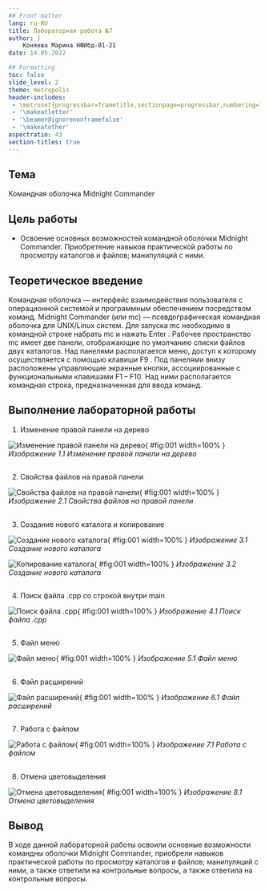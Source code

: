 ```yaml
---
## Front matter
lang: ru-RU
title: Лабораторная работа №7
author: |
    Коняева Марина НФИбд-01-21
date: 14.05.2022

## Formatting
toc: false
slide_level: 2
theme: metropolis
header-includes: 
 - \metroset{progressbar=frametitle,sectionpage=progressbar,numbering=fraction}
 - '\makeatletter'
 - '\beamer@ignorenonframefalse'
 - '\makeatother'
aspectratio: 43
section-titles: true
---
```


## Тема

Командная оболочка Midnight Commander

## Цель работы

- Освоение основных возможностей командной оболочки Midnight Commander. Приобретение навыков практической работы по просмотру каталогов и файлов; манипуляций с ними.

## Теоретическое введение

Командная оболочка — интерфейс взаимодействия пользователя с операционной системой и программным обеспечением посредством команд. Midnight Commander (или mc) — псевдографическая командная оболочка для UNIX/Linux систем. Для запуска mc необходимо в командной строке набрать mc и нажать Enter . Рабочее пространство mc имеет две панели, отображающие по умолчанию списки файлов двух каталогов. Над панелями располагается меню, доступ к которому осуществляется с помощью клавиши F9 . Под панелями внизу расположены управляющие экранные кнопки, ассоциированные с функциональными клавишами F1 – F10. Над ними располагается командная строка, предназначенная для ввода команд.

## Выполнение лабораторной работы

1. Изменение правой панели на дерево

![Изменение правой панели на дерево](image/7.1.png){ #fig:001 width=100% }
*Изображение 1.1 Изменение правой панели на дерево*

##

2. Свойства файлов на правой панели

![Свойства файлов на правой панели](image/7.2.png){ #fig:001 width=100% }
*Изображение 2.1 Свойства файлов на правой панели*

##

3. Создание нового каталога и копирование 

![Создание нового каталога](image/7.3.png){ #fig:001 width=100% }
*Изображение 3.1 Создание нового каталога*

![Копирование каталога](image/7.4.png){ #fig:001 width=100% }
*Изображение 3.2 Создание нового каталога*

##

4. Поиск файла .срр со строкой внутри main

![Поиск файла .срр](image/7.5.png){ #fig:001 width=100% }
*Изображение 4.1 Поиск файла .срр*

##

5. Файл меню

![Файл меню](image/7.6.png){ #fig:001 width=100% }
*Изображение 5.1 Файл меню*

##

6. Файл расширений

![Файл расширений](image/7.7.png){ #fig:001 width=100% }
*Изображение 6.1 Файл расширений*

##

7. Работа с файлом 

![Работа с файлом](image/7.7.png){ #fig:001 width=100% }
*Изображение 7.1 Работа с файлом*

##

8. Отмена цветовыделения

![Отмена цветовыделения](image/7.8.png){ #fig:001 width=100% }
*Изображение 8.1 Отмена цветовыделения* 

## Вывод

В ходе данной лабораторной работы oсвоили основные возможности командны оболочки Midnight Commander, приобрели навыков практической работы по просмотру каталогов и файлов; манипуляций с ними, а также ответили на контрольные вопросы, а также ответила на контрольные вопросы.